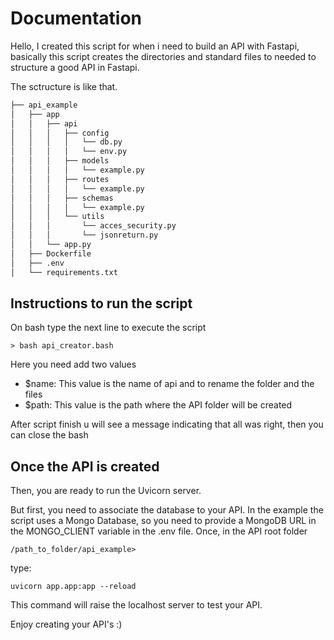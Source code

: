 # Documentation
Hello, I created this script for when i need to build an API with Fastapi, basically this script creates the  directories and standard files to needed to structure a good API in Fastapi.

The sctructure is like that.

``` bash
├── api_example
│   ├── app
│   │   ├── api
│   │   │   ├── config
│   │   │   │   └── db.py
│   │   │   │   └── env.py
│   │   │   ├── models
│   │   │   │   └── example.py
│   │   │   ├── routes
│   │   │   │   └── example.py
│   │   │   ├── schemas
│   │   │   │   └── example.py
│   │   │   └── utils
│   │   │       └── acces_security.py
│   │   │       └── jsonreturn.py
│   │   └── app.py
│   ├── Dockerfile
│   ├── .env
│   └── requirements.txt
```

## Instructions to run the script 
On bash type the next line to execute the script

``` 
> bash api_creator.bash
``` 

Here  you need add two values
 * $name: This value is the name of api and to rename the folder and the files
 * $path: This value is the path where the API folder will be created

After script finish u will see a message indicating that all was right, then you can close the bash

## Once the API is created
Then, you are ready to run the Uvicorn server.

But first, you need to associate the database to your API. In the example the script uses a Mongo Database, so you need to provide a MongoDB URL in the MONGO_CLIENT variable in the .env file.
Once, in the API root folder 

```
/path_to_folder/api_example>
```

type:

```
uvicorn app.app:app --reload
```

This command will raise the localhost server to test your API.

Enjoy creating your API's :)





